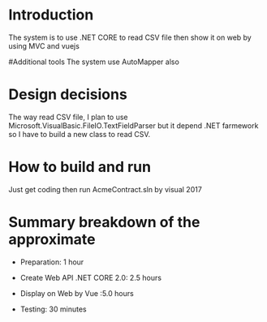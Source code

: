 # Introduction
The system is to use .NET CORE to read CSV file then show it on web by using MVC and vuejs

#Additional tools
 The system use AutoMapper also

# Design decisions 

The way read CSV file, I plan to use Microsoft.VisualBasic.FileIO.TextFieldParser but it depend .NET farmework so I have to build a new class to read CSV.

# How to build and run

Just get coding then run AcmeContract.sln by visual 2017

# Summary breakdown of the approximate 

- Preparation: 1 hour

- Create Web API .NET CORE 2.0: 2.5 hours

- Display on Web by Vue :5.0 hours

- Testing: 30 minutes